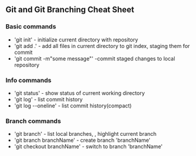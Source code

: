 ##  Git and Git Branching Cheat Sheet


### Basic commands
* 'git init' - initialize current directory with repository
* 'git add .' - add all files in current directory to git index, staging them for  commit
* 'git commit -m"some message"' -commit  staged  changes to local repository

### Info commands
* 'git status' - show status of current working directory
* 'git log' - list commit history
* 'git log --oneline' - list commit history(compact)

### Branch commands
* 'git branch' - list local branches, , highlight current branch
* 'git branch  branchName' - create  branch 'branchName'
* 'git checkout branchName' - switch to branch 'branchName'
